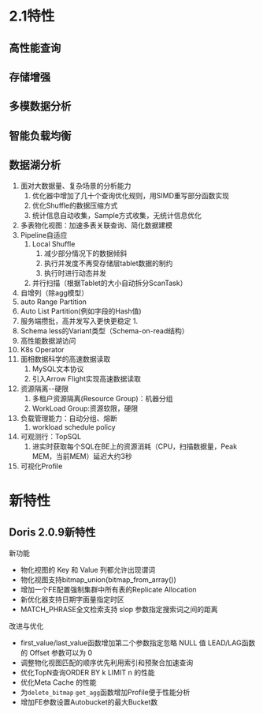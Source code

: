 # 2.1特性

## 高性能查询

## 存储增强

## 多模数据分析

## 智能负载均衡

## 数据湖分析



1. 面对大数据量、复杂场景的分析能力
   1. 优化器中增加了几十个查询优化规则，用SIMD重写部分函数实现
   2. 优化Shuffle的数据压缩方式
   3. 统计信息自动收集，Sample方式收集，无统计信息优化
2. 多表物化视图：加速多表关联查询、简化数据建模
3. Pipeline自适应
   1. Local Shuffle
      1. 减少部分情况下的数据倾斜
      2. 执行并发度不再受存储层tablet数据的制约
      3. 执行时进行动态并发
   2. 并行扫描（根据Tablet的大小自动拆分ScanTask）
4. 自增列（除agg模型）
5. auto Range Partition
6. Auto List Partition(例如字段的Hash值)
7. 服务端攒批，高并发写入更快更稳定
   1. 
8. Schema less的Variant类型（Schema-on-read结构）
9. 高性能数据湖访问
10. K8s Operator
11. 面相数据科学的高速数据读取
    1. MySQL文本协议
    2. 引入Arrow Flight实现高速数据读取
12. 资源隔离--硬限
    1. 多租户资源隔离(Resource Group)：机器分组
    2. WorkLoad Group:资源软限，硬限
13. 负载管理能力：自动分组、熔断
    1. workload schedule policy
14. 可观测行：TopSQL
    1. 进实时获取每个SQL在BE上的资源消耗（CPU，扫描数据量，Peak MEM，当前MEM）延迟大约3秒
15. 可视化Profile


# 新特性
## Doris 2.0.9新特性
新功能
- 物化视图的 Key 和 Value 列都允许出现谓词
- 物化视图支持bitmap_union(bitmap_from_array())
- 增加一个FE配置强制集群中所有表的Replicate Allocation
- 新优化器支持日期字面量指定时区
- MATCH_PHRASE全文检索支持 slop 参数指定搜索词之间的距离

改进与优化
- first_value/last_value函数增加第二个参数指定忽略 NULL 值
LEAD/LAG函数的 Offset 参数可以为 0
- 调整物化视图匹配的顺序优先利用索引和预聚合加速查询
- 优化TopN查询ORDER BY k LIMIT n 的性能
- 优化Meta Cache 的性能
- 为`delete_bitmap` `get_agg`函数增加Profile便于性能分析
- 增加FE参数设置Autobucket的最大Bucket数

